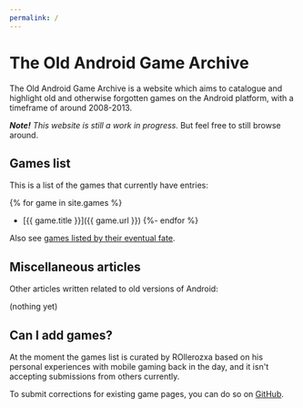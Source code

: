 ```yaml
---
permalink: /
---
```


# The Old Android Game Archive
The Old Android Game Archive is a website which aims to catalogue and highlight old and otherwise forgotten games on the Android platform, with a timeframe of around 2008-2013.

***Note!** This website is still a work in progress.* But feel free to still browse around.

## Games list
This is a list of the games that currently have entries:

{% for game in site.games %}
- [{{ game.title }}]({{ game.url }})
{%- endfor %}

Also see [games listed by their eventual fate](/games-by-fate).

## Miscellaneous articles
Other articles written related to old versions of Android:

(nothing yet)

## Can I add games?
At the moment the games list is curated by ROllerozxa based on his personal experiences with mobile gaming back in the day, and it isn't accepting submissions from others currently.

To submit corrections for existing game pages, you can do so on [GitHub](https://github.com/rollerozxa/android.voxelmanip.se).
